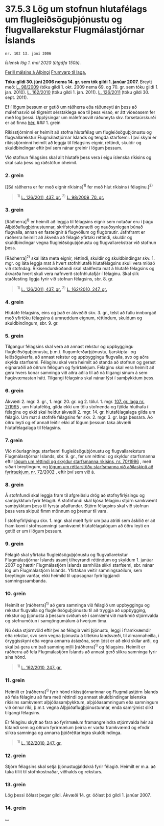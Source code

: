 # 37.5.3 Lög um stofnun hlutafélags um flugleiðsöguþjónustu og flugvallarekstur Flugmálastjórnar Íslands

`nr. 102 13. júní 2006`

_Íslensk lög 1. maí 2020 (útgáfa 150b)._

[Ferill málsins á Alþingi](https://www.althingi.is/thingstorf/thingmalalistar-eftir-thingum/ferill/?ltg=132&mnr=708)
[Frumvarp til laga.](https://www.althingi.is/altext/132/s/1044.html)

**Tóku gildi 30. júní 2006 nema 14. gr. sem tók gildi 1. janúar 2007.**
Breytt með:
[L. 98/2009](https://althingi.is/altext/stjt/2009.098.html) (tóku gildi 1. okt. 2009 nema 69. og 70. gr. sem tóku gildi 1. jan. 2010).
[L. 162/2010](https://althingi.is/altext/stjt/2010.162.html) (tóku gildi 1. jan. 2011).
[L. 126/2011](https://althingi.is/altext/stjt/2011.126.html) (tóku gildi 30. sept. 2011).

Ef í lögum þessum er getið um ráðherra eða ráðuneyti án þess að málefnasvið sé tilgreint sérstaklega eða til þess vísað, er átt viðeðasem fer með lög þessi. Upplýsingar um málefnasvið ráðuneyta skv. forsetaúrskurði er að finna [hér.](2018119.md) ### 1. grein



Ríkisstjórninni er heimilt að stofna hlutafélag um flugleiðsöguþjónustu og flugvallarekstur Flugmálastjórnar Íslands og tengda starfsemi. Í því skyni er ríkisstjórninni heimilt að leggja til félagsins eignir, réttindi, skuldir og skuldbindingar eftir því sem nánar greinir í lögum þessum.

Við stofnun félagsins skal allt hlutafé þess vera í eigu íslenska ríkisins og skal sala þess og ráðstöfun óheimil.

### 2. grein



[[Sá ráðherra er fer með eignir ríkisins]<sup>1)</sup> fer með hlut ríkisins í félaginu.]<sup>2)</sup> 

> <sup>1)</sup> [L. 126/2011, 437. gr.](https://althingi.is/altext/stjt/2011.126.html) <sup>2)</sup> [L. 98/2009, 70. gr.](https://althingi.is/altext/stjt/2009.098.html)

### 3. grein



[Ráðherra]<sup>1)</sup> er heimilt að leggja til félagsins eignir sem notaðar eru í þágu Alþjóðaflugþjónustunnar, skrifstofuhúsnæði og nauðsynlegan búnað flugvalla, annan en fasteignir á flugvöllum og flugbrautir. Jafnframt er ráðherra heimilt að ákveða að félagið yfirtaki réttindi, skuldir og skuldbindingar vegna flugleiðsöguþjónustu og flugvallarekstrar við stofnun þess.

[Ráðherra]<sup>2)</sup> skal láta meta eignir, réttindi, skuldir og skuldbindingar skv. 1. mgr. og láta leggja mat á hvert stofnhlutafé hlutafélagsins skuli vera miðað við stofndag. Ríkisendurskoðandi skal staðfesta mat á hlutafé félagsins og ákvarða hvert skuli vera nafnverð stofnhlutafjár í félaginu. Skal slík staðfesting liggja fyrir við stofnun félagsins, sbr. 8. gr.

> <sup>1)</sup> [L. 126/2011, 437. gr.](https://althingi.is/altext/stjt/2011.126.html) <sup>2)</sup> [L. 162/2010, 247. gr.](https://althingi.is/altext/stjt/2010.162.html)

### 4. grein



Hlutafé félagsins, eins og það er ákveðið skv. 3. gr., telst að fullu innborgað með yfirtöku félagsins á umræddum eignum, réttindum, skuldum og skuldbindingum, sbr. 9. gr.

### 5. grein



Tilgangur félagsins skal vera að annast rekstur og uppbyggingu flugleiðsöguþjónustu, þ.m.t. flugumferðarþjónustu, fjarskipta- og leiðsögukerfa, að annast rekstur og uppbyggingu flugvalla, svo og aðra skylda starfsemi. Félaginu skal vera heimilt að standa að stofnun og gerast eignaraðili að öðrum félögum og fyrirtækjum. Félaginu skal vera heimilt að gera hvers konar samninga við aðra aðila til að ná tilgangi sínum á sem hagkvæmastan hátt. Tilgangi félagsins skal nánar lýst í samþykktum þess.

### 6. grein



Ákvæði 2. mgr. 3. gr., 1. mgr. 20. gr. og 2. tölul. 1. mgr. [107. gr. laga nr. 2/1995](1995002.md#G107) , um hlutafélög, gilda ekki um tölu stofnenda og fjölda hluthafa í félaginu og ekki skal heldur ákvæði 2. mgr. 14. gr. hlutafélagalaga gilda um félagið. Um mat á stofnfé félagsins fer skv. 2. mgr. 3. gr. laga þessara. Að öðru leyti og ef annað leiðir ekki af lögum þessum taka ákvæði hlutafélagalaga til félagsins.

### 7. grein



Við niðurlagningu starfsemi flugleiðsöguþjónustu og flugvallareksturs Flugmálastjórnar Íslands, sbr. 9. gr., fer um réttindi og skyldur starfsmanna eftir [lögum um réttindi og skyldur starfsmanna ríkisins, nr. 70/1996](1996070.md) , með síðari breytingum, og [lögum um réttarstöðu starfsmanna við aðilaskipti að fyrirtækjum, nr. 72/2002](2002072.md) , eftir því sem við á.

### 8. grein



Á stofnfundi skal leggja fram til afgreiðslu drög að stofnyfirlýsingu og samþykktum fyrir félagið. Á stofnfundi skal kjósa félaginu stjórn samkvæmt samþykktum þess til fyrsta aðalfundar. Stjórn félagsins skal við stofnun þess vera skipuð fimm mönnum og þremur til vara.

Í stofnyfirlýsingu skv. 1. mgr. skal mælt fyrir um þau atriði sem áskilið er að fram komi í stofnsamningi samkvæmt hlutafélagalögum að öðru leyti en getið er um í lögum þessum.

### 9. grein



Félagið skal yfirtaka flugleiðsöguþjónustu og flugvallarekstur Flugmálastjórnar Íslands ásamt tilheyrandi réttindum og skyldum 1. janúar 2007 og hættir Flugmálastjórn Íslands samhliða slíkri starfsemi, sbr. nánar lög um Flugmálastjórn Íslands. Yfirtakan veitir samningsaðilum, sem breytingin varðar, ekki heimild til uppsagnar fyrirliggjandi samningssambanda.

### 10. grein



Heimilt er [ráðherra]<sup>1)</sup> að gera samninga við félagið um uppbyggingu og rekstur flugvalla og flugleiðsöguþjónustu til að tryggja að uppbygging, rekstur og þjónusta á þessum sviðum sé í samræmi við markmið stjórnvalda og stefnumótun í samgöngumálum á hverjum tíma.

Nú óska stjórnvöld eftir því að félagið veiti þjónustu, leggi í framkvæmdir eða rekstur, svo sem vegna þjónustu á tilteknu landsvæði, til almannaheilla, í öryggisskyni eða vegna annarra ástæðna, sem ljóst er að ekki skilar arði, og skal þá gera um það samning milli [ráðherra]<sup>1)</sup> og félagsins. Heimilt er ráðherra að fela Flugmálastjórn Íslands að annast gerð slíkra samninga fyrir sína hönd.

> <sup>1)</sup> [L. 162/2010, 247. gr.](https://althingi.is/altext/stjt/2010.162.html)

### 11. grein



Heimilt er [ráðherra]<sup>1)</sup> fyrir hönd ríkisstjórnarinnar og Flugmálastjórn Íslands að fela félaginu að fara með réttindi og annast skuldbindingar íslenska ríkisins samkvæmt alþjóðasamþykktum, alþjóðasamningum eða samningum við önnur ríki, þ.m.t. vegna Alþjóðaflugþjónustunnar, enda samrýmist slíkt tilgangi félagsins.

Er félaginu skylt að fara að fyrirmælum framangreindra stjórnvalda hér að lútandi sem og öðrum fyrirmælum þeirra er varða framkvæmd og efndir slíkra samninga og annarra þjóðréttarlegra skuldbindinga.

> <sup>1)</sup> [L. 162/2010, 247. gr.](https://althingi.is/altext/stjt/2010.162.html)

### 12. grein



Stjórn félagsins skal setja þjónustugjaldskrá fyrir félagið. Heimilt er m.a. að taka tillit til stofnkostnaðar, viðhalds og reksturs.

### 13. grein



Lög þessi öðlast þegar gildi. Ákvæði 14. gr. öðlast þó gildi 1. janúar 2007.

### 14. grein

[…](https://www.althingi.is/lagasafn/leidbeiningar/)
